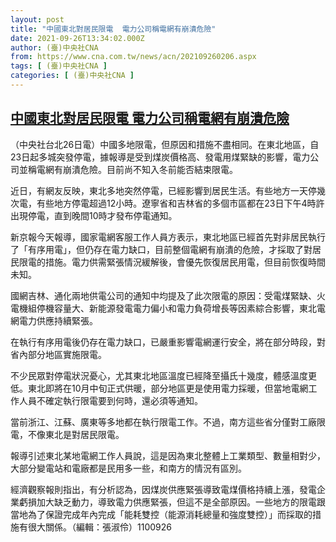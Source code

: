 ```yaml
---
layout: post
title: "中國東北對居民限電  電力公司稱電網有崩潰危險"
date: 2021-09-26T13:34:02.000Z
author: (臺)中央社CNA
from: https://www.cna.com.tw/news/acn/202109260206.aspx
tags: [ (臺)中央社CNA ]
categories: [ (臺)中央社CNA ]
---
```

<!--1632663242000-->
[中國東北對居民限電  電力公司稱電網有崩潰危險](https://www.cna.com.tw/news/acn/202109260206.aspx)
------

<div>
<div></div><div class="paragraph"><p>（中央社台北26日電）中國多地限電，但原因和措施不盡相同。在東北地區，自23日起多城突發停電，據報導是受到煤炭價格高、發電用煤緊缺的影響，電力公司並稱電網有崩潰危險。目前尚不知入冬前能否結束限電。</p><p>近日，有網友反映，東北多地突然停電，已經影響到居民生活。有些地方一天停幾次電，有些地方停電超過12小時。遼寧省和吉林省的多個市區都在23日下午4時許出現停電，直到晚間10時才發布停電通知。</p><p>新京報今天報導，國家電網客服工作人員方表示，東北地區已經首先對非居民執行了「有序用電」，但仍存在電力缺口，目前整個電網有崩潰的危險，才採取了對居民限電的措施。電力供需緊張情況緩解後，會優先恢復居民用電，但目前恢復時間未知。</p><p>國網吉林、通化兩地供電公司的通知中均提及了此次限電的原因：受電煤緊缺、火電機組停機容量大、新能源發電電力偏小和電力負荷增長等因素綜合影響，東北電網電力供應持續緊張。</p><p>在執行有序用電後仍存在電力缺口，已嚴重影響電網運行安全，將在部分時段，對省內部分地區實施限電。</p><p>不少民眾對停電狀況憂心，尤其東北地區溫度已經降至攝氏十幾度，體感溫度更低。東北即將在10月中旬正式供暖，部分地區更是使用電力採暖，但當地電網工作人員不確定執行限電要到何時，還必須等通知。</p><p>當前浙江、江蘇、廣東等多地都在執行限電工作。不過，南方這些省分僅對工廠限電，不像東北是對居民限電。</p><p>報導引述東北某地電網工作人員說，這是因為東北整體上工業類型、數量相對少，大部分變電站和電廠都是民用多一些，和南方的情況有區別。</p><p>經濟觀察報則指出，有分析認為，因煤炭供應緊張導致電煤價格持續上漲，發電企業虧損加大缺乏動力，導致電力供應緊張，但這不是全部原因。一些地方的限電跟當地為了保證完成年內完成「能耗雙控（能源消耗總量和強度雙控）」而採取的措施有很大關係。（編輯：張淑伶）1100926</p></div>
</div>
